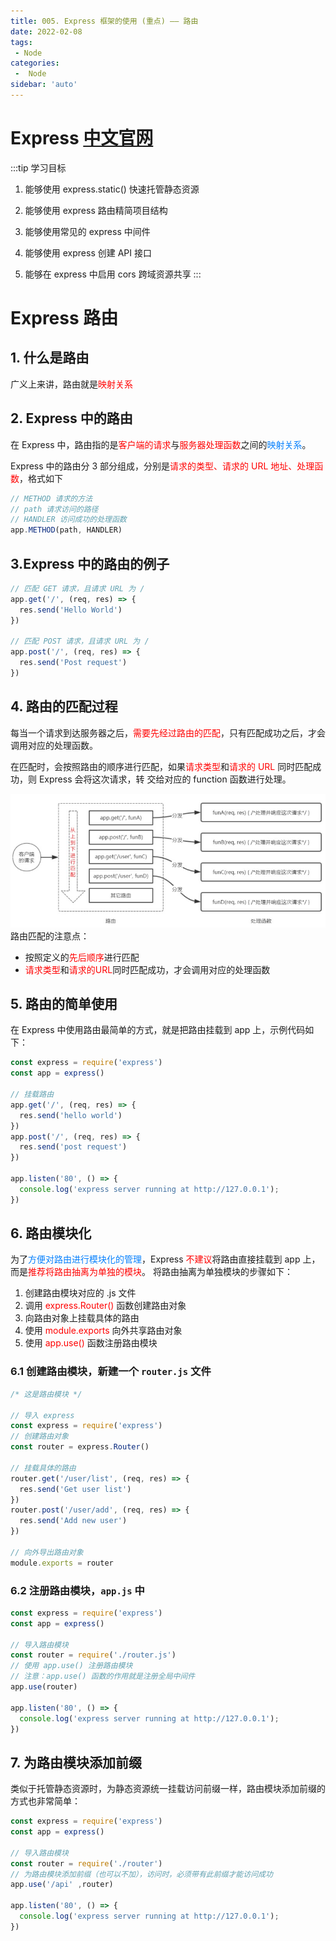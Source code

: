 ```yaml
---
title: 005. Express 框架的使用 (重点) —— 路由
date: 2022-02-08
tags:
 - Node
categories:
 -  Node
sidebar: 'auto'
---
```


# Express [中文官网](http://www.expressjs.com.cn/)

:::tip 学习目标
1. 能够使用 express.static() 快速托管静态资源

2. 能够使用 express 路由精简项目结构

3. 能够使用常见的 express 中间件

4. 能够使用 express 创建 API 接口

5. 能够在 express 中启用 cors 跨域资源共享
:::

# Express 路由

## 1. 什么是路由
广义上来讲，路由就是<font color=red>映射关系</font>

## 2. Express 中的路由
在 Express 中，路由指的是<font color=red>客户端的请求</font>与<font color=red>服务器处理函数</font>之间的<font color=047ffd>映射关系</font>。

Express 中的路由分 3 部分组成，分别是<font color=red>请求的类型、请求的 URL 地址、处理函数</font>，格式如下
```js
// METHOD 请求的方法
// path 请求访问的路径
// HANDLER 访问成功的处理函数
app.METHOD(path, HANDLER)
```

## 3.Express 中的路由的例子
```js
// 匹配 GET 请求，且请求 URL 为 /
app.get('/', (req, res) => {
  res.send('Hello World')
})

// 匹配 POST 请求，且请求 URL 为 /
app.post('/', (req, res) => {
  res.send('Post request')
})
```

## 4. 路由的匹配过程
每当一个请求到达服务器之后，<font color=red>需要先经过路由的匹配</font>，只有匹配成功之后，才会调用对应的处理函数。

在匹配时，会按照路由的顺序进行匹配，如果<font color=red>请求类型</font>和<font color=red>请求的 URL </font>同时匹配成功，则 Express 会将这次请求，转
交给对应的 function 函数进行处理。

![路由的匹配过程](/images/node/路由的匹配过程.jpg)
路由匹配的注意点：
* 按照定义的<font color=red>先后顺序</font>进行匹配
* <font color=red>请求类型</font>和<font color=red>请求的URL</font>同时匹配成功，才会调用对应的处理函数

## 5. 路由的简单使用
在 Express 中使用路由最简单的方式，就是把路由挂载到 app 上，示例代码如下：
```js
const express = require('express')
const app = express()

// 挂载路由
app.get('/', (req, res) => {
  res.send('hello world')
})
app.post('/', (req, res) => {
  res.send('post request')
})

app.listen('80', () => {
  console.log('express server running at http://127.0.0.1');
})
```

## 6. 路由模块化
为了<font color=047ffd>方便对路由进行模块化的管理</font>，Express <font color=red>不建议</font>将路由直接挂载到 app 上，而是<font color=red>推荐将路由抽离为单独的模块</font>。
将路由抽离为单独模块的步骤如下：
1. 创建路由模块对应的 .js 文件
2. 调用 <font color=red>express.Router()</font> 函数创建路由对象
3. 向路由对象上挂载具体的路由
4. 使用 <font color=red>module.exports</font> 向外共享路由对象
5. 使用 <font color=red>app.use()</font> 函数注册路由模块

### 6.1 创建路由模块，新建一个 `router.js` 文件
```js
/* 这是路由模块 */

// 导入 express
const express = require('express')
// 创建路由对象
const router = express.Router()

// 挂载具体的路由
router.get('/user/list', (req, res) => {
  res.send('Get user list')
})
router.post('/user/add', (req, res) => {
  res.send('Add new user')
})

// 向外导出路由对象
module.exports = router
```
### 6.2 注册路由模块，`app.js` 中
```js
const express = require('express')
const app = express()

// 导入路由模块
const router = require('./router.js')
// 使用 app.use() 注册路由模块
// 注意：app.use() 函数的作用就是注册全局中间件
app.use(router)

app.listen('80', () => {
  console.log('express server running at http://127.0.0.1');
})
```

## 7. 为路由模块添加前缀
类似于托管静态资源时，为静态资源统一挂载访问前缀一样，路由模块添加前缀的方式也非常简单：
```js
const express = require('express')
const app = express()

// 导入路由模块
const router = require('./router')
// 为路由模块添加前缀（也可以不加），访问时，必须带有此前缀才能访问成功
app.use('/api' ,router)

app.listen('80', () => {
  console.log('express server running at http://127.0.0.1');
})
```

